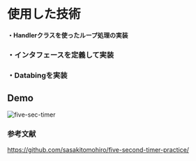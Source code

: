 # 使用した技術
#### ・Handlerクラスを使ったループ処理の実装
### ・インタフェースを定義して実装
### ・Databingを実装

## Demo
![five-sec-timer](https://user-images.githubusercontent.com/38001967/69901239-52aeec00-13c2-11ea-8ccf-4913026d5058.gif)

### 参考文献
https://github.com/sasakitomohiro/five-second-timer-practice/
